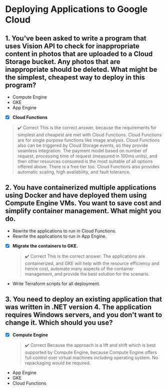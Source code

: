# Deploying Applications to Google Cloud

## 1. You've been asked to write a program that uses Vision API to check for inappropriate content in photos that are uploaded to a Cloud Storage bucket. Any photos that are inappropriate should be deleted. What might be the simplest, cheapest way to deploy in this program?

- Compute Engine
- GKE
- App Engine
- [x] **Cloud Functions**

> ✔️ Correct
> This is the correct answer, because the requirements for simplest and cheapest are met with Cloud Functions. Cloud Functions are for single purpose functions like image analysis. Cloud Functions also can be triggered by Cloud Storage events, so they provide seamless integration. The payment model based on number of request, processing time of request (measured in 100ms units), and then other resources consumed is the most suitable of all options offered above. There is a free tier too. Cloud Functions also provides automatic scaling, high availability, and fault tolerance.

## 2. You have containerized multiple applications using Docker and have deployed them using Compute Engine VMs. You want to save cost and simplify container management. What might you do.

- Rewrite the applications to run in Cloud Functions.
- Rewrite the applications to run in App Engine.
- [x] **Migrate the containers to GKE.**
  > ✔️ Correct
  > This is the correct answer. The applications are containerized, and GKE will help with the resource efficiency and hence cost, automate many aspects of the container management, and provide the best solution for the scenario.
- Write Terraform scripts for all deployment.

## 3. You need to deploy an existing application that was written in .NET version 4. The application requires Windows servers, and you don't want to change it. Which should you use?

- [x] **Compute Engine**
  > ✔️ Correct
  > Because the approach is a lift and shift which is best supported by Compute Engine, because Compute Engine offers full control over virtual machines including operating system. No repackaging would be required.
- App Engine
- GKE
- Cloud Functions

